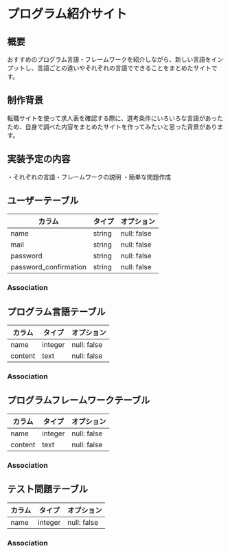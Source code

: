 # プログラム紹介サイト

## 概要
おすすめのプログラム言語・フレームワークを紹介しながら、新しい言語をインプットし、言語ごとの違いやそれぞれの言語でできることをまとめたサイトです。

## 制作背景
転職サイトを使って求人表を確認する際に、選考条件にいろいろな言語があったため、自身で調べた内容をまとめたサイトを作ってみたいと思った背景があります。

## 実装予定の内容
・それぞれの言語・フレームワークの説明
・簡単な問題作成

## ユーザーテーブル

|カラム|タイプ|オプション|
|------|----|-------|
|name|string|null: false|
|mail|string|null: false|
|password|string|null: false|
|password_confirmation|string|null: false|


### Association

## プログラム言語テーブル

|カラム|タイプ|オプション|
|------|----|-------|
|name|integer|null: false|
|content|text|null: false|

### Association

## プログラムフレームワークテーブル

|カラム|タイプ|オプション|
|------|----|-------|
|name|integer|null: false|
|content|text|null: false|

### Association

## テスト問題テーブル

|カラム|タイプ|オプション|
|------|----|-------|
|name|integer|null: false|

### Association